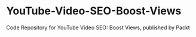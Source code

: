 # YouTube-Video-SEO-Boost-Views
Code Repository for YouTube Video SEO: Boost Views, published by Packt
